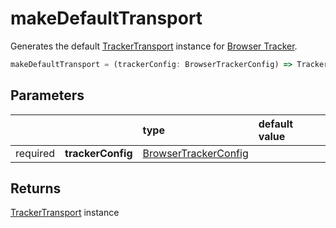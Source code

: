 # makeDefaultTransport

Generates the default [TrackerTransport](/tracking/api-reference/core/TrackerTransport.md) instance for [Browser Tracker](/tracking/api-reference/general/BrowserTracker.md).

```typescript
makeDefaultTransport = (trackerConfig: BrowserTrackerConfig) => TrackerTransportInterface
```

## Parameters
|          |                   | type                                                                                | default value
| :-:      | :--               | :--                                                                                 | :--           
| required | **trackerConfig** | [BrowserTrackerConfig](/tracking/api-reference/definitions/BrowserTrackerConfig.md) |

## Returns
[TrackerTransport](/tracking/api-reference/core/TrackerTransport.md) instance
